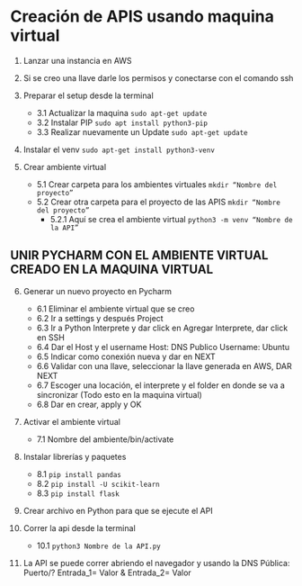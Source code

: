# Creación de APIS usando maquina virtual

1. Lanzar una instancia en AWS 
2. Si se creo una llave darle los permisos y conectarse con el comando ssh
3. Preparar el setup desde la terminal

    *  3.1 Actualizar la maquina `sudo apt-get update`
    *  3.2 Instalar PIP `sudo apt install python3-pip`
    *  3.3 Realizar nuevamente un Update `sudo apt-get update`	

4. Instalar el venv `sudo apt-get install python3-venv`
5. Crear ambiente virtual
	- 5.1 Crear carpeta para los ambientes virtuales `mkdir “Nombre del proyecto”`
	- 5.2 Crear otra carpeta para el proyecto de las APIS `mkdir “Nombre del proyecto”`
	  - 5.2.1 Aquí se crea el ambiente virtual `python3 -m venv “Nombre de la API”`	
		

## UNIR PYCHARM CON EL AMBIENTE VIRTUAL CREADO EN LA MAQUINA VIRTUAL ##

6. Generar un nuevo proyecto en Pycharm
	- 6.1 Eliminar el ambiente virtual que se creo
	- 6.2 Ir a settings y después Project
	- 6.3 Ir a Python Interprete y dar click en Agregar Interprete, dar click en SSH
	- 6.4 Dar el Host y el username Host: DNS Publico Username: Ubuntu
	- 6.5 Indicar como conexión nueva y dar en NEXT
	- 6.6 Validar con una llave, seleccionar la llave generada en AWS, DAR NEXT
	- 6.7 Escoger una locación, el interprete y el folder en donde se va a sincronizar (Todo esto en la maquina virtual)
	- 6.8 Dar en crear, apply y OK

7. Activar el ambiente virtual
	- 7.1 Nombre del ambiente/bin/activate
8. Instalar librerías y paquetes
	- 8.1 `pip install pandas`
	- 8.2 `pip install -U scikit-learn`
	- 8.3 `pip install flask` 
9. Crear archivo en Python para que se ejecute el API
10. Correr la api desde la terminal
	- 10.1 `python3 Nombre de la API.py`
11. La API se puede correr abriendo el navegador y usando la DNS Pública: Puerto/? Entrada_1= Valor & Entrada_2= Valor 

